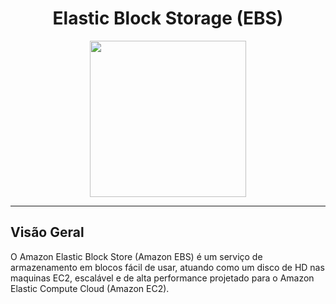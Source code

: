 <h1 align=center> Elastic Block Storage (EBS) </h1>

<div align=center>
    <img width=250px src=https://res.cloudinary.com/hy4kyit2a/f_auto,fl_lossy,q_70/learn/modules/core-aws-services/store-and-retrieve-data-with-aws/images/289ced040691876e91e6d10dde8136fa_04-ff-35-b-6-50-d-7-4398-b-2-b-5-8-f-7-b-3-ebe-8-a-76.png>
</div>

---

## Visão Geral

O Amazon Elastic Block Store (Amazon EBS) é um serviço de armazenamento em blocos fácil de usar, atuando como um disco de HD nas maquinas EC2, escalável e de alta performance projetado para o Amazon Elastic Compute Cloud (Amazon EC2).
